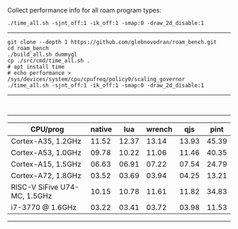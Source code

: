 Collect performance info for all roam program types:

`./time_all.sh -sjnt_off:1 -ik_off:1 -smap:0 -draw_2d_disable:1`

***
```
git clone --depth 1 https://github.com/glebnovodran/roam_bench.git
cd roam_bench
./build_all.sh dummygl
cp ./src/cmd/time_all.sh .
# apt install time
# echo performance > /sys/devices/system/cpu/cpufreq/policy0/scaling_governor
./time_all.sh -sjnt_off:1 -ik_off:1 -smap:0 -draw_2d_disable:1
```
***

<br>

***
|CPU/prog| native | lua | wrench | qjs | pint|
|--------|--------|-----|--------|-----|-----|
| Cortex-A35, 1.2GHz | 11.52 | 12.37 | 13.14 | 13.93 | 45.39 |
| Cortex-A53, 1.0GHz | 09.78 | 10.22 | 11.06 | 11.46 | 40.35 |
| Cortex-A15, 1.5GHz | 06.63 | 06.91 | 07.22 | 07.54 | 24.79 |
| Cortex-A72, 1.8GHz | 03.52 | 03.69 | 03.94 | 04.25 | 13.21 |
| RISC-V SiFive U74-MC, 1.5GHz | 10.15 | 10.78 | 11.61 | 11.82 | 34.83 |
| i7-3770 @ 1.6GHz   | 03.22 | 03.41 | 03.72 | 03.98 | 11.53 |
***
